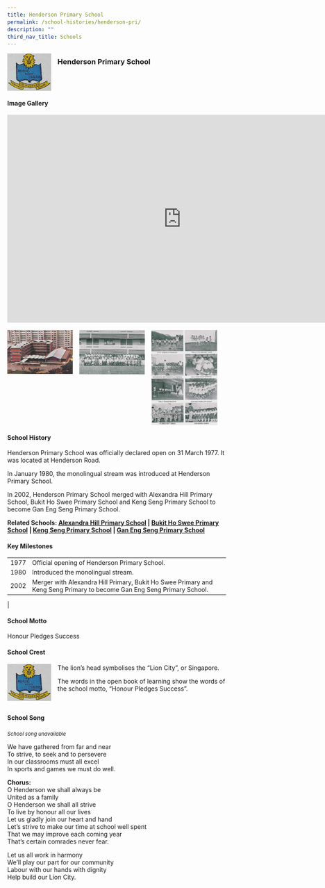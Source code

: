 ```yaml
---
title: Henderson Primary School
permalink: /school-histories/henderson-pri/
description: ""
third_nav_title: Schools
---
```

<img align="left" style="width:20%;margin-right:15px;" src="/images/hendersonpri1.png">

### **Henderson Primary School**

<br clear="left">

#### **Image Gallery**
<iframe src="https://docs.google.com/presentation/d/e/2PACX-1vRQqyf5oPSshRIfpZiel-UkKqWcRA2o4mhoyfuhdB0DyPqjwfi_C5QJJESepBvaTDAju5eq0W-kZz1W/embed?start=false&amp;loop=true&amp;delayms=5000" frameborder="0" width="800" height="479" allowfullscreen="true"></iframe>

<p><a href="/images/hendersonpri2.jpg">  
<img align="left" style="width:30%;margin-right:15px;" src="/images/hendersonpri2.jpg">
</a></p>

<p><a href="/images/hendersonpri3.jpg">  
<img align="left" style="width:30%;margin-right:15px;" src="/images/hendersonpri3.jpg">
</a></p>

<p><a href="/images/hendersonpri4.jpg">  
<img align="left" style="width:30%;margin-right:15px;" src="/images/hendersonpri4.jpg">
</a></p>

<br clear="left">

#### **School History**
Henderson Primary School was officially declared open on 31 March 1977. It was located at Henderson Road.

In January 1980, the monolingual stream was introduced at Henderson Primary School.

In 2002, Henderson Primary School merged with Alexandra Hill Primary School, Bukit Ho Swee Primary School and Keng Seng Primary School to become Gan Eng Seng Primary School.

**Related Schools: [Alexandra Hill Primary School](/school-histories/alexandra-hill-pri/) \| [Bukit Ho Swee Primary School](/school-histories/bukit-ho-swee-pri/) \| [Keng Seng Primary School](/school-histories/keng-seng-pri/) \| [Gan Eng Seng Primary School](/school-histories/gan-eng-seng-pri/)**

#### **Key Milestones**

|  |  |
|:---:|---|
| 1977 | Official opening of Henderson Primary School. |
| 1980 | Introduced the monolingual stream. |
| 2002 | Merger with Alexandra Hill Primary, Bukit Ho Swee Primary and Keng Seng Primary to become Gan Eng Seng Primary School. |
|

#### **School Motto**
Honour Pledges Success

#### **School Crest**
<img align="left" style="width:20%;margin-right:15px;" src="/images/hendersonpri1.png">

The lion’s head symbolises the “Lion City”, or Singapore.

The words in the open book of learning show the words of the school motto, “Honour Pledges Success”.

<br clear="left">

#### **School Song**
<small>*School song unavailable*</small>

We have gathered from far and near<br>
To strive, to seek and to persevere<br>
In our classrooms must all excel<br>
In sports and games we must do well.

**Chorus:**<br>
O Henderson we shall always be<br>
United as a family<br>
O Henderson we shall all strive<br>
To live by honour all our lives<br>
Let us gladly join our heart and hand<br>
Let’s strive to make our time at school well spent<br>
That we may improve each coming year<br>
That’s certain comrades never fear.

Let us all work in harmony<br>
We’ll play our part for our community<br>
Labour with our hands with dignity<br>
Help build our Lion City.